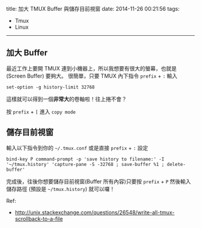 title: 加大 TMUX Buffer 與儲存目前視窗
date: 2014-11-26 00:21:56
tags:
- Tmux
- Linux
---


## 加大 Buffer
最近工作上要開 TMUX 連到小機器上，所以我想要有很大的螢幕，也就是 (Screen Buffer) 要夠大。
很簡單，只要 TMUX 內下指令 `prefix` + `:` 輸入

```
set-option -g history-limit 32768
```

這樣就可以得到一個**非常大**的卷軸啦！往上捲不會？

按 `prefix` + `[` 進入 `copy mode`

## 儲存目前視窗
輸入以下指令到你的 `~/.tmux.conf` 或是直接 `prefix` + `:` 設定

```
bind-key P command-prompt -p 'save history to filename:' -I '~/tmux.history' 'capture-pane -S -32768 ; save-buffer %1 ; delete-buffer'
```

完成後，往後你想要儲存目前視窗(Buffer 所有內容)只要按 `prefix` + `P` 然後輸入儲存路徑 (預設是 `~/tmux.history`) 就可以囉！

Ref:
- http://unix.stackexchange.com/questions/26548/write-all-tmux-scrollback-to-a-file